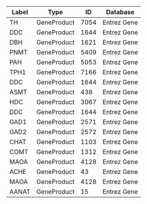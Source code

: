 | Label | Type | ID | Database |
| ---- | ---- | ---- | ---- |
|TH | GeneProduct | 7054 | Entrez Gene |
|DDC | GeneProduct | 1644 | Entrez Gene |
|DBH | GeneProduct | 1621 | Entrez Gene |
|PNMT | GeneProduct | 5409 | Entrez Gene |
|PAH | GeneProduct | 5053 | Entrez Gene |
|TPH1 | GeneProduct | 7166 | Entrez Gene |
|DDC | GeneProduct | 1644 | Entrez Gene |
|ASMT | GeneProduct | 438 | Entrez Gene |
|HDC | GeneProduct | 3067 | Entrez Gene |
|DDC | GeneProduct | 1644 | Entrez Gene |
|GAD1 | GeneProduct | 2571 | Entrez Gene |
|GAD2 | GeneProduct | 2572 | Entrez Gene |
|CHAT | GeneProduct | 1103 | Entrez Gene |
|COMT | GeneProduct | 1312 | Entrez Gene |
|MAOA | GeneProduct | 4128 | Entrez Gene |
|ACHE | GeneProduct | 43 | Entrez Gene |
|MAOA | GeneProduct | 4128 | Entrez Gene |
|AANAT | GeneProduct | 15 | Entrez Gene |
